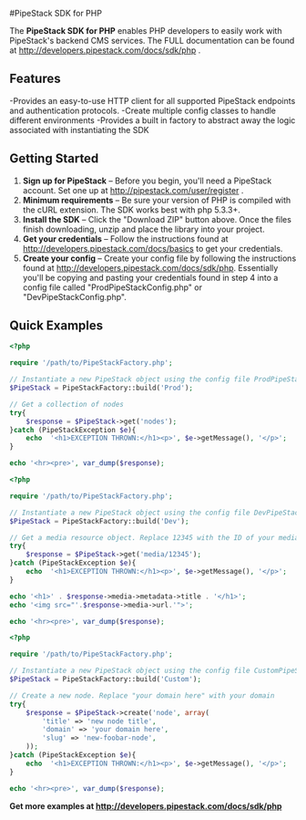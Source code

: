#PipeStack SDK for PHP

The **PipeStack SDK for PHP** enables PHP developers to easily work with PipeStack's backend CMS services. The FULL documentation can be found at http://developers.pipestack.com/docs/sdk/php .

## Features

-Provides an easy-to-use HTTP client for all supported PipeStack endpoints and authentication protocols.
-Create multiple config classes to handle different environments
-Provides a built in factory to abstract away the logic associated with instantiating the SDK

## Getting Started
1. **Sign up for PipeStack** – Before you begin, you'll need a PipeStack account. Set one up at http://pipestack.com/user/register .
2. **Minimum requirements** – Be sure your version of PHP is compiled with the cURL extension. The SDK works best with php 5.3.3+.
3. **Install the SDK** – Click the "Download ZIP" button above. Once the files finish downloading, unzip and place the library into your project.
4. **Get your credentials** – Follow the instructions found at http://developers.pipestack.com/docs/basics to get your credentials.
5. **Create your config** – Create your config file by following the instructions found at http://developers.pipestack.com/docs/sdk/php. Essentially you'll be copying and pasting your credentials found in step 4 into a config file called "ProdPipeStackConfig.php" or "DevPipeStackConfig.php".

## Quick Examples

```php
<?php

require '/path/to/PipeStackFactory.php';

// Instantiate a new PipeStack object using the config file ProdPipeStackConfig.php
$PipeStack = PipeStackFactory::build('Prod');

// Get a collection of nodes
try{
    $response = $PipeStack->get('nodes');
}catch (PipeStackException $e){
    echo  '<h1>EXCEPTION THROWN:</h1><p>', $e->getMessage(), '</p>';
}

echo '<hr><pre>', var_dump($response);

```

```php
<?php

require '/path/to/PipeStackFactory.php';

// Instantiate a new PipeStack object using the config file DevPipeStackConfig.php
$PipeStack = PipeStackFactory::build('Dev');

// Get a media resource object. Replace 12345 with the ID of your media resource
try{
    $response = $PipeStack->get('media/12345');
}catch (PipeStackException $e){
    echo  '<h1>EXCEPTION THROWN:</h1><p>', $e->getMessage(), '</p>';
}

echo '<h1>' . $response->media->metadata->title . '</h1>';
echo '<img src="'.$response->media->url.'">';

echo '<hr><pre>', var_dump($response);

```

```php
<?php

require '/path/to/PipeStackFactory.php';

// Instantiate a new PipeStack object using the config file CustomPipeStackConfig.php
$PipeStack = PipeStackFactory::build('Custom');

// Create a new node. Replace "your domain here" with your domain
try{
    $response = $PipeStack->create('node', array(
        'title' => 'new node title',
        'domain' => 'your domain here',
        'slug' => 'new-foobar-node',
    ));
}catch (PipeStackException $e){
    echo  '<h1>EXCEPTION THROWN:</h1><p>', $e->getMessage(), '</p>';
}

echo '<hr><pre>', var_dump($response);

```

**Get more examples at http://developers.pipestack.com/docs/sdk/php**